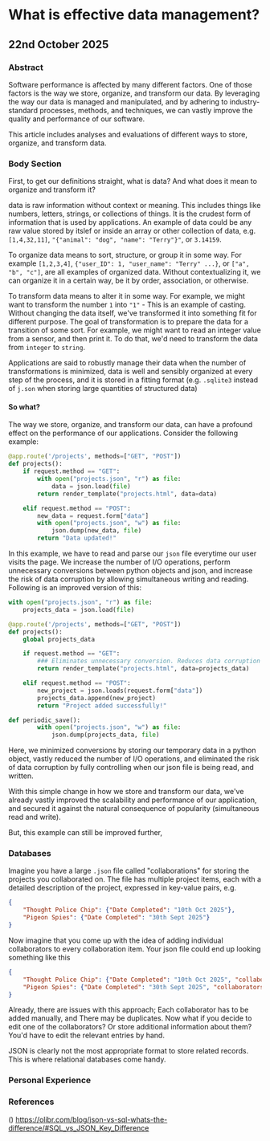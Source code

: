 # What is effective data management?

## 22nd October 2025

### Abstract

Software performance is affected by many different factors. One of those factors is the way we store, organize, and transform our data. By leveraging the way our data is managed and manipulated, and by adhering to industry-standard processes, methods, and techniques, we can vastly improve the quality and performance of our software.

This article includes analyses and evaluations of different ways to store, organize, and transform data.

### Body Section

First, to get our definitions straight, what is data? And what does it mean to organize and transform it?

data is raw information without context or meaning. This includes things like numbers, letters, strings, or collections of things. It is the crudest form of information that is used by applications. An example of data could be any raw value stored by itslef or inside an array or other collection of data, e.g. `[1,4,32,11]`, `"{"animal": "dog", "name": "Terry"}"`, or `3.14159`. 

To organize data means to sort, structure, or group it in some way. For example `[1,2,3,4]`, `{"user_ID": 1, "user_name": "Terry" ...}`, or `["a", "b", "c"]`, are all examples of organized data. Without contextualizing it, we can organize it in a certain way, be it by order, association, or otherwise. 

To transform data means to alter it in some way. For example, we might want to transform the number `1` into `"1"` - This is an example of casting. Without changing the data itself, we've transformed it into something fit for different purpose. The goal of transformation is to prepare the data for a transition of some sort. For example, we might want to read an integer value from a sensor, and then print it. To do that, we'd need to transform the data from `integer` to `string`.

Applications are said to robustly manage their data when the number of transformations is minimized, data is well and sensibly organized at every step of the process, and it is stored in a fitting format (e.g. `.sqlite3` instead of `j.son` when storing large quantities of structured data)

#### So what?

The way we store, organize, and transform our data, can have a profound effect on the performance of our applications. Consider the following example:

```python
@app.route('/projects', methods=["GET", "POST"])
def projects():
    if request.method == "GET":
        with open("projects.json", "r") as file:
            data = json.load(file)
        return render_template("projects.html", data=data)

    elif request.method == "POST":
        new_data = request.form["data"]
        with open("projects.json", "w") as file:
            json.dump(new_data, file)
        return "Data updated!"
```

In this example, we have to read and parse our `json` file everytime our user visits the page. We increase the number of I/O operations, perform unnecessary conversions between python objects and json, and increase the risk of data corruption by allowing simultaneous writing and reading. Following is an improved version of this:

```python
with open("projects.json", "r") as file:
    projects_data = json.load(file)

@app.route('/projects', methods=["GET", "POST"])
def projects():
    global projects_data

    if request.method == "GET":
        ### Eliminates unnecessary conversion. Reduces data corruption risk
        return render_template("projects.html", data=projects_data)

    elif request.method == "POST":
        new_project = json.loads(request.form["data"])
        projects_data.append(new_project)
        return "Project added successfully!"

def periodic_save():
        with open("projects.json", "w") as file:
            json.dump(projects_data, file)
```

Here, we minimized conversions by storing our temporary data in a python object, vastly reduced the number of I/O operations, and eliminated the risk of data corruption by fully controlling when our json file is being read, and written.

With this simple change in how we store and transform our data, we've already vastly improved the scalability and performance of our application, and secured it against the natural consequence of popularity (simultaneous read and write).

But, this example can still be improved further,

### Databases

Imagine you have a large `.json` file called "collaborations" for storing the projects you collaborated on. The file has multiple project items, each with a detailed description of the project, expressed in key-value pairs, e.g.

```json
{
    "Thought Police Chip": {"Date Completed": "10th Oct 2025"},
    "Pigeon Spies": {"Date Completed": "30th Sept 2025"}
}
```

Now imagine that you come up with the idea of adding individual collaborators to every collaboration item. Your json file could end up looking something like this

```json
{
    "Thought Police Chip": {"Date Completed": "10th Oct 2025", "collaborators"=["Mark Zuckerberg", "Bill Gates"]},
    "Pigeon Spies": {"Date Completed": "30th Sept 2025", "collaborators"=["Mark Zuckerberg", "Boris Johnson"]}
}
```

Already, there are issues with this approach; Each collaborator has to be added manually, and There may be duplicates. Now what if you decide to edit one of the collaborators? Or store additional information about them? You'd have to edit the relevant entries by hand. 

JSON is clearly not the most appropriate format to store related records. This is where relational databases come handy. 









### Personal Experience

### References

() https://olibr.com/blog/json-vs-sql-whats-the-difference/#SQL_vs_JSON_Key_Difference

